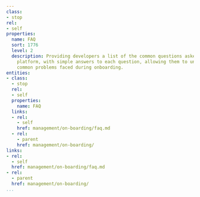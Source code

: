 ```yaml
---
class:
- stop
rel:
- self
properties:
  name: FAQ
  sort: 1776
  level: 2
  description: Providing developers a list of the common questions asked of an API
    platform, with simple answers to each question, allowing them to understand the
    common problems faced during onboarding.
entities:
- class:
  - stop
  rel:
  - self
  properties:
    name: FAQ
  links:
  - rel:
    - self
    href: management/on-boarding/faq.md
  - rel:
    - parent
    href: management/on-boarding/
links:
- rel:
  - self
  href: management/on-boarding/faq.md
- rel:
  - parent
  href: management/on-boarding/
...
```

